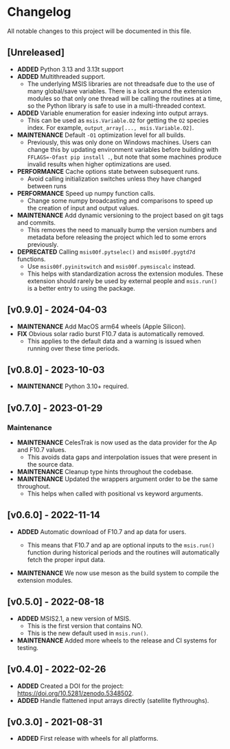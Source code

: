 # Changelog

All notable changes to this project will be documented in this file.

## [Unreleased]

- **ADDED** Python 3.13 and 3.13t support
- **ADDED** Multithreaded support.
  - The underlying MSIS libraries are not threadsafe due
    to the use of many global/save variables. There is a lock around the
    extension modules so that only one thread will be calling the routines
    at a time, so the Python library is safe to use in a multi-threaded context.
- **ADDED** Variable enumeration for easier indexing into output arrays.
  - This can be used as `msis.Variable.O2` for getting the `O2` species index.
    For example, `output_array[..., msis.Variable.O2]`.
- **MAINTENANCE** Default `-O1` optimization level for all builds.
  - Previously, this
    was only done on Windows machines. Users can change this by updating
    environment variables before building with `FFLAGS=-Ofast pip install .`,
    but note that some machines produce invalid results when higher
    optimizations are used.
- **PERFORMANCE** Cache options state between subsequent runs.
  - Avoid calling initialization switches unless they have changed between runs
- **PERFORMANCE** Speed up numpy function calls.
  - Change some numpy broadcasting and comparisons to speed up the creation of
    input and output values.
- **MAINTENANCE** Add dynamic versioning to the project based on git tags and commits.
  - This removes the need to manually bump the version numbers and metadata before
    releasing the project which led to some errors previously.
- **DEPRECATED** Calling `msis00f.pytselec()` and `msis00f.pygtd7d` functions.
  - Use `msis00f.pyinitswitch` and `msis00f.pymsiscalc` instead.
  - This helps with standardization across the extension modules. These extension
    should rarely be used by external people and `msis.run()` is a better entry
    to using the package.

## [v0.9.0] - 2024-04-03

- **MAINTENANCE** Add MacOS arm64 wheels (Apple Silicon).
- **FIX** Obvious solar radio burst F10.7 data is automatically removed.
  - This applies to the default data and a warning is issued when running over
    these time periods.

## [v0.8.0] - 2023-10-03

- **MAINTENANCE** Python 3.10+ required.

## [v0.7.0] - 2023-01-29

### Maintenance

- **MAINTENANCE** CelesTrak is now used as the data provider for the Ap and F10.7 values.
  - This avoids data gaps and interpolation issues that were present in the source data.
- **MAINTENANCE** Cleanup type hints throughout the codebase.
- **MAINTENANCE** Updated the wrappers argument order to be the same throughout.
  - This helps when called with positional vs keyword arguments.

## [v0.6.0] - 2022-11-14

- **ADDED** Automatic download of F10.7 and ap data for users.
  - This means that F10.7 and ap are optional inputs to the `msis.run()`
    function during historical periods and the routines will automatically
    fetch the proper input data.

- **MAINTENANCE** We now use meson as the build system to compile the extension modules.

## [v0.5.0] - 2022-08-18

- **ADDED** MSIS2.1, a new version of MSIS.
  - This is the first version that contains NO.
  - This is the new default used in `msis.run()`.
- **MAINTENANCE** Added more wheels to the release and CI systems for testing.

## [v0.4.0] - 2022-02-26

- **ADDED** Created a DOI for the project: <https://doi.org/10.5281/zenodo.5348502>.
- **ADDED** Handle flattened input arrays directly (satellite flythroughs).

## [v0.3.0] - 2021-08-31

- **ADDED** First release with wheels for all platforms.

